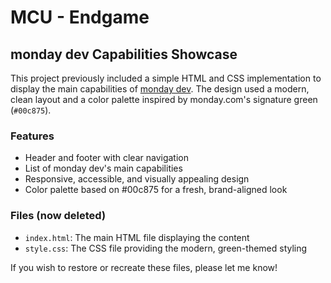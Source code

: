# MCU - Endgame

## monday dev Capabilities Showcase

This project previously included a simple HTML and CSS implementation to display the main capabilities of [monday dev](https://monday.com/w/dev). The design used a modern, clean layout and a color palette inspired by monday.com's signature green (`#00c875`).

### Features

- Header and footer with clear navigation
- List of monday dev's main capabilities
- Responsive, accessible, and visually appealing design
- Color palette based on #00c875 for a fresh, brand-aligned look

### Files (now deleted)

- `index.html`: The main HTML file displaying the content
- `style.css`: The CSS file providing the modern, green-themed styling

If you wish to restore or recreate these files, please let me know!
